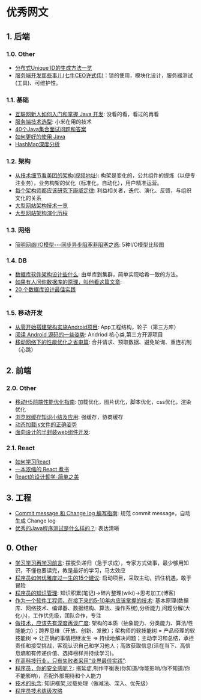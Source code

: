 
# 优秀网文


## 1. 后端

### 1.0. Other

* [分布式Unique ID的生成方法一览](http://calvin1978.blogcn.com/articles/uuid.html)
* [服务端开发那些事儿(七牛CEO许式伟)](http://mp.weixin.qq.com/s?__biz=MjM5NzAwNDI4Mg==&mid=400623317&idx=1&sn=5a9c5b75148dd308ff35eec6ae041cab)：锁的使用，模块化设计，服务器测试(工具)、可维护性。

### 1.1. 基础

* [互联网新人如何入门和掌握 Java 开发](https://zhuanlan.zhihu.com/p/21371311?refer=notageek): 没看的看，看过的再看
* [服务端技术选型](http://xielong.me/2015/04/17/%E6%9C%8D%E5%8A%A1%E7%AB%AF%E6%8A%80%E6%9C%AF%E9%80%89%E5%9E%8B/): 小米在用的技术
* [40个Java集合面试问题和答案](http://www.sanesee.com/article/40-java-collections-interview-questions-and-answers)
* [如何更好的使用 Java](http://blog.smoker.cc/translation/20160511.html)
* [HashMap深度分析](http://www.jianshu.com/p/8b372f3a195d)

### 1.2. 架构

* [从技术细节看美团的架构](http://mp.weixin.qq.com/s?__biz=MzA5Nzc4OTA1Mw==&mid=408215395&idx=1&sn=cc49792ef0948a140c37d99306363774&scene=0#wechat_redirect)([视频地址](http://www.infoq.com/cn/presentations/see-meituan-architecture-from-technical-details#rd)): 构架是变化的，公共组件的提炼（以便专注业务），业务构架的优化（标准化，自动化），用户精准运营。
* [每个架构师都应该研究下康威定律](http://mp.weixin.qq.com/s?__biz=MzA5Nzc4OTA1Mw==&mid=408286995&idx=1&sn=1634698023c48b754d42af69cee2ab32&scene=0#wechat_redirect): 利益相关者，迭代、演化、反馈，与组织文化的关系
* [大型网站架构技术一览](http://www.hollischuang.com/archives/1132)
* [大型网站架构演化历程](http://www.hollischuang.com/archives/728)

### 1.3. 网络

* [简明网络I/O模型---同步异步阻塞非阻塞之惑](http://www.jianshu.com/p/55eb83d60ab1): 5种I/O模型比较图

### 1.4. DB

* [数据库软件架构设计些什么](http://mp.weixin.qq.com/s?__biz=MjM5ODYxMDA5OQ==&mid=400465735&idx=1&sn=8d7067de4cc8f73ea5558f07e0a9340e&scene=0#wechat_redirect): 由单库到集群，简单实现哈希一致的方法。
* [如果有人问你数据库的原理，叫他看这篇文章](http://blog.jobbole.com/100349/): 
* [20 个数据库设计最佳实践](http://www.oschina.net/question/28_37512)
* 

### 1.5. 移动开发

* [从零开始搭建架构实施Android项目](http://www.cnblogs.com/lao-liang/p/5122425.html): App工程结构，轮子（第三方库）
* [阅读 Android 源码的一些姿势](http://zhuanlan.zhihu.com/kaede/20564614): Andriod 核心类,第三方开源项目
* [移动网络下的性能优化之省电篇](https://blog.wilddog.com/?p=948): 合并请求、预取数据、避免轮询、重连机制（心跳）

## 2. 前端

### 2.0. Other

* [移动H5前端性能优化指南](https://isux.tencent.com/h5-performance.html): 加载优化，图片优化，脚本优化，css优化，渲染优化
* [浏览器缓存知识小结及应用](http://www.cnblogs.com/lyzg/p/5125934.html): 强缓存，协商缓存
* [动态加载js文件的正确姿势](https://github.com/someus/how-to-load-dynamic-script)
* [面向设计的半封装web组件开发](http://www.zhangxinxu.com/wordpress/2015/08/semi-package-web-component-development-for-design/): 

### 2.1. React

* [如何学习React](https://github.com/petehunt/react-howto/blob/master/README-zh.md)
* [一本浓缩的 React 煮书](https://blog.oyanglul.us/javascript/react-cookbook-mini.html)
* [React的设计哲学-简单之美](http://www.infoq.com/cn/articles/react-art-of-simplity)


## 3. 工程

* [Commit message 和 Change log 编写指南](http://www.ruanyifeng.com/blog/2016/01/commit_message_change_log.html): 规范 commit message，自动生成 Change log
* [优秀的Java程序测试是什么样的？](http://www.codeceo.com/article/good-java-test.html): 表达清晰


## 0. Other

* [学习学习再学习前言](http://xiaolai.li/post/106391858120/%E5%AD%A6%E4%B9%A0%E5%AD%A6%E4%B9%A0%E5%86%8D%E5%AD%A6%E4%B9%A0%E5%89%8D%E8%A8%80): 摆脱负递归（急于求成），专家方式做事，最少够用知识，不懂也要读完，教是最好的学习，马太效应
* [程序员如何优雅度过一生的15个建议](http://www.jianshu.com/p/e15c1435675f): 启动项目，采取主动，抓住机遇，敢于冒险
* [程序员的知识管理](http://blog.xiaohansong.com/2016/01/16/kownledge-Management/): 知识积累(笔记)->碎片整理(wiki)->思考加工(博客)
* [作为一个软件工程师，在接下来的5-10年内应该掌握的技术](http://webres.wang/the-best-skill-set-to-have-for-the-next-5-10-years/): 基本原理(数据库、网络技术、编译器、数据结构、算法、操作系统),分析能力,问题分解(大化小)，工作优先级，团队合作，专注
* [做技术，应该先有深度再谈广度](http://mp.weixin.qq.com/s?__biz=MzA5Nzc4OTA1Mw==&mid=408703236&idx=1&sn=3f78abcca906d5edee06ff85b2d22416&scene=0#wechat_redirect): 架构的本质（抽象能力、分类能力、算法/性能能力）；跨界思维（开放、创新、发散）；架构师的软技能树 = 产品经理的软技能树 => 让正确的事情相继发生 => 持续地解决问题；主动学习和总结，承担责任和接受挑战，客观认识自己和学习他人；高效获取信息(活在当下、高信息熵和有传递价值、选择榜样并持续学习)。
* [在高科技行业，只有失败者采用“业界最佳实践”](http://www.ituring.com.cn/tupubarticle/8160): 
* [程序员，你的安全感呢？](http://www.linkedme.in/2015/10/12/how-developer-feel-safe): 拖延症,制作平衡表(你知道/你能影响/你不知道/你不能影响)，匹配外部期待和个人能力
* [技术的执念](http://icodeit.org/2016/02/pitfall-of-technology/): 知识框架,过载处理（做减法、深入、优先级）
* [程序员技术练级攻略](http://coolshell.cn/articles/4990.html)
